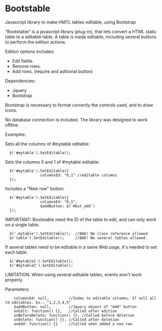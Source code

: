 # Bootstable
Javascript library to make HMTL tables editable, using Bootstrap

"Bootstable" is a javascript library (plug-in), that lets convert a HTML static table to a editable table. 
A table is made editable, including several buttons to perform the edition actions.

Edition options includes:

* Edit fields.
* Remove rows.
* Add rows. (require and aditional button)

Dependencies:

* Jquery
* Bootstrap

Bootstrap is necessary to format correctly the controls used, and to draw icons.

No database connection is included. The library was designed to work offline.

Examples:

Sets all the columns of #mytable editable:

      $('#mytable').SetEditable();

Sets the columns 0 and 1 of #mytable editable:

      $('#mytable').SetEditable({
                    columnsEd: "0,1" //editable columns 
      });

Includes a "New row" button:

      $('#mytable').SetEditable({
                    columnsEd: "0,1", 
                    $addButton: $('#but_add')
      });

IMPORTANT: Bootstable need the ID of the table to edit, and can only work on a single table. 

      $('.mytable').SetEditable();  //BAD! No class reference allowed.
      $('table').SetEditable();     //BAD! No several tables allowed.

If several tables need to be editable in a same Web page, it's needed to set each table:

      $('#mytable1').SetEditable();
      $('#mytable2').SetEditable();

LIMITATION: When using several editable tables, events won't work properly.

Parameters:

        columnsEd: null,         //Index to editable columns. If null all td editables. Ex.: "1,2,3,4,5"
        $addButton: null,        //Jquery object of "Add" button
        onEdit: function() {},   //Called after edition
        onBeforeDelete: function() {}, //Called before deletion
        onDelete: function() {}, //Called after deletion
        onAdd: function() {}     //Called when added a new row

